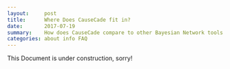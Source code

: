 ```yaml
---
layout:     post
title:      Where Does CauseCade fit in?
date:       2017-07-19 
summary:    How does CauseCade compare to other Bayesian Network tools that are currently availabe?
categories: about info FAQ
---
```


This Document is under construction, sorry!